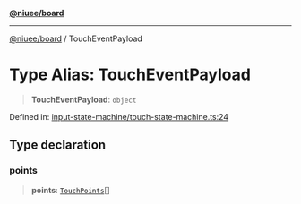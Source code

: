 [**@niuee/board**](../README.md)

***

[@niuee/board](../globals.md) / TouchEventPayload

# Type Alias: TouchEventPayload

> **TouchEventPayload**: `object`

Defined in: [input-state-machine/touch-state-machine.ts:24](https://github.com/niuee/board/blob/e6c1edcccf6525a0cc9088782c7c4653e837f533/src/input-state-machine/touch-state-machine.ts#L24)

## Type declaration

### points

> **points**: [`TouchPoints`](TouchPoints.md)[]
